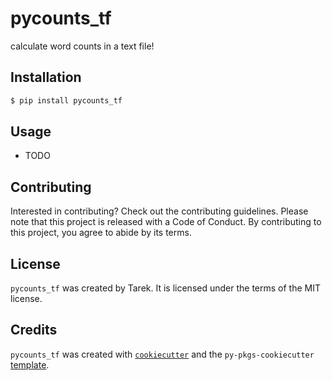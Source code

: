 # pycounts_tf

calculate word counts in a text file!

## Installation

```bash
$ pip install pycounts_tf
```

## Usage

- TODO

## Contributing

Interested in contributing? Check out the contributing guidelines. Please note that this project is released with a Code of Conduct. By contributing to this project, you agree to abide by its terms.

## License

`pycounts_tf` was created by Tarek. It is licensed under the terms of the MIT license.

## Credits

`pycounts_tf` was created with [`cookiecutter`](https://cookiecutter.readthedocs.io/en/latest/) and the `py-pkgs-cookiecutter` [template](https://github.com/py-pkgs/py-pkgs-cookiecutter).
